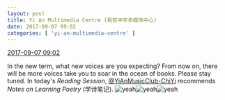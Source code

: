 ```yaml
---
layout: post
title: Yi An Multimedia Centre (易安中学多媒体中心)
date: 2017-09-07 09:02
categories: [ 'yi-an-multimedia-centre' ]
---
```


<div class="weibo-info">
  <a href="http://weibo.com/6196825252/FkFH6fLiL">2017-09-07 09:02</a>
</div>

In the new term, what new voices are you expecting? From now on, there will be more voices take you to soar in the ocean of books. Please stay tuned. In today's *Reading Session*, [@YiAnMusicClub-ChiYi](http://weibo.com/u/6117581836) recommends *Notes on Learning Poetry* (学诗笔记). ![yeah](http://img.t.sinajs.cn/t4/appstyle/expression/ext/normal/13/ha_org.gif)![yeah](http://img.t.sinajs.cn/t4/appstyle/expression/ext/normal/13/ha_org.gif)![yeah](http://img.t.sinajs.cn/t4/appstyle/expression/ext/normal/13/ha_org.gif)
